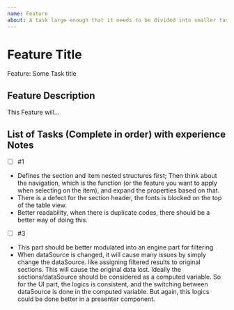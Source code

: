 ```yaml
---
name: Feature
about: A task large enough that it needs to be divided into smaller tasks. It will usually be labeled as `enhancement`, also know as epic.
---
```


<!-- Issue title should mirror the Epic/Feature Title -->

# Feature Title

Feature: Some Task title

## Feature Description

This Feature will...

## List of Tasks (Complete in order) with experience Notes

<!-- The linik below should link to its feature parent -->

- [ ] #1 
 - Defines the section and item nested structures first; Then think about the navigation, which is the function (or the feature you want to apply when selecting on the item), and expand the properties based on that.
 - There is a defect for the section header, the fonts is blocked on the top of the table view.
 - Better readability, when there is duplicate codes, there should be a better way of doing this.
- [ ] #3 
 - This part should be better modulated into an engine part for filtering
 - When dataSource is changed, it will cause many issues by simply change the dataSource. like assigning filtered results to original sections. This will cause the original data lost. Ideally the sections/dataSource should be considered as a computed variable. So for the UI part, the logics is consistent, and the switching between dataSource is done in the computed variable. But again, this logics could be done better in a presenter component.